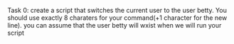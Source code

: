 Task 0: create a script that switches the current user to the user betty. You should use exactly 8 charaters for your command(+1 character for the new line). you can assume that the user betty will wxist when we will run your script
